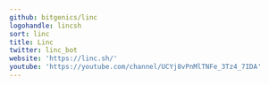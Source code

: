 ```yaml
---
github: bitgenics/linc
logohandle: lincsh
sort: linc
title: Linc
twitter: linc_bot
website: 'https://linc.sh/'
youtube: 'https://youtube.com/channel/UCYj8vPnMlTNFe_3Tz4_7IDA'
---
```

